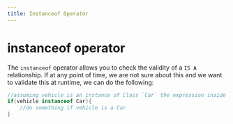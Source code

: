 ```yaml
---
title: Instanceof Operator
---
```

# instanceof operator

The `instanceof` operator allows you to check the validity of a `IS A` relationship. If at any point of time, we are not sure about this and we want to validate this at runtime, we can do the following:

```java
//assuming vehicle is an instance of Class `Car` the expression inside the 'if' will  return true
if(vehicle instanceof Car){
    //do something if vehicle is a Car
}
```